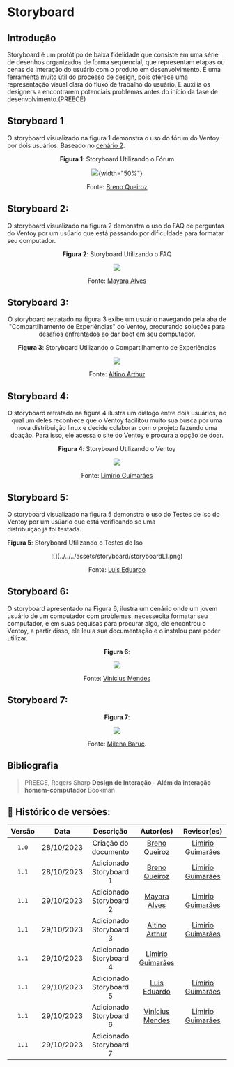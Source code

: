 # Storyboard

## Introdução

Storyboard é um protótipo de baixa fidelidade que consiste em uma
série de desenhos organizados de forma sequencial, que representam
etapas ou cenas de interação do usuário com o produto em desenvolvimento.
É uma ferramenta muito útil do processo de design, pois oferece
uma representação visual clara do fluxo de trabalho do usuário.
E auxilia os designers a encontrarem potenciais problemas antes do
início da fase de desenvolvimento.(PREECE)

## Storyboard 1

O storyboard visualizado na figura 1 demonstra o uso do fórum do Ventoy por dois usuários.
Baseado no <a href="../../../../AnaliseDeRequisitos/cenarios/#cenario-02">cenário 2</a>.

<center>

**Figura 1**: Storyboard Utilizando o Fórum

![](../../../assets/storyboard/storyboardB1.png){width="50%"}

Fonte: [Breno Queiroz](https://github.com/brenob6)

</center>

## Storyboard 2:

O storyboard visualizado na figura 2 demonstra o uso do FAQ de perguntas do Ventoy por um usúario que está passando por dificuldade para formatar seu computador.
<center>

**Figura 2**: Storyboard Utilizando o FAQ

![](../../../assets/storyboard/storyboardM1.png)

Fonte: [Mayara Alves](https://github.com/Mayara-tech)

</center>

## Storyboard 3:
<center>

O storyboard retratado na figura 3 exibe um usuário navegando pela aba de "Compartilhamento de Experiências" do Ventoy, procurando soluções para desafios enfrentados ao dar boot em seu computador.

**Figura 3**: Storyboard Utilizando o Compartilhamento de Experiências

![](../../../assets/storyboard/storyboardA1.png)

Fonte: [Altino Arthur](https://github.com/arthurrochamoreira)

</center>

## Storyboard 4:
<center>

O storyboard retratado na figura 4 ilustra um diálogo entre dois usuários, no qual um deles reconhece que o Ventoy facilitou muito sua busca por uma nova distribuição linux e decide colaborar com o projeto fazendo uma doação. Para isso, ele acessa o site do Ventoy e procura a opção de doar.

**Figura 4**: Storyboard Utilizando o Ventoy

![](../../../assets/storyboard/stoyboard_limirio.png)

Fonte: [Limírio Guimarães](https://github.com/LimirioGuimaraes)

</center>

## Storyboard 5:

O storyboard visualizado na figura 5 demonstra o uso do Testes de Iso  do Ventoy por um usúario que está verificando se uma distribuição já foi testada.

**Figura 5**: Storyboard Utilizando o Testes de Iso
<center>
![](../../../assets/storyboard/storyboardL1.png)

Fonte: [Luis Eduardo](https://github.com/LuisMiranda10)

</center>

## Storyboard 6:
O storyboard apresentado na Figura 6, ilustra um cenário onde um jovem usuário de um computador com problemas, necessecita formatar seu computador, e em suas pequisas para procurar algo, ele encontrou o Ventoy, a partir disso, ele leu a sua documentação e o instalou para poder utilizar.

<center>

**Figura 6**: 

![](../../../assets/storyboard/storyboard_1.jpg)

Fonte: [Vinícius Mendes](https://github.com/yabamiah)

</center>

## Storyboard 7:

<center>

**Figura 7**: 

![](../../../assets/storyboard/storyboardMI1.jpg)

Fonte: [Milena Baruc](https://github.com/MilenaBaruc).

</center>



## Bibliografia
> PREECE, Rogers Sharp **Design de Interação - Além da interação homem-computador** Bookman<br/>

## 📑 Histórico de versões:

|Versão |    Data    |     Descrição       |  Autor(es)  |                  Revisor(es)
:-----: | :--------: | :-----------------: | :----------:| :-----------------------------------: 
|`1.0`  | 28/10/2023 | Criação do documento|[Breno Queiroz](https://github.com/brenob6)|[Limírio Guimarães](https://github.com/LimirioGuimaraes)
|`1.1`  | 28/10/2023 |Adicionado Storyboard 1|[Breno Queiroz](https://github.com/brenob6)|[Limírio Guimarães](https://github.com/LimirioGuimaraes)
|`1.1`  | 29/10/2023 |Adicionado Storyboard 2|[Mayara Alves](https://github.com/Mayara-tech)|[Limírio Guimarães](https://github.com/LimirioGuimaraes)
|`1.1`  | 29/10/2023 |Adicionado Storyboard 3|[Altino Arthur](https://github.com/arthurrochamoreira)|[Limírio Guimarães](https://github.com/LimirioGuimaraes)
|`1.1`  | 29/10/2023 |Adicionado Storyboard 4|[Limírio Guimarães](https://github.com/LimirioGuimaraes)|[]() 
|`1.1`  | 29/10/2023 |Adicionado Storyboard 5|[Luis Eduardo](https://github.com/](https://github.com/LuisMiranda10))|[Limírio Guimarães](https://github.com/LimirioGuimaraes)
|`1.1`  | 29/10/2023 |Adicionado Storyboard 6|[Vinícius Mendes](https://github.com/yabamiah)|[Limírio Guimarães](https://github.com/LimirioGuimaraes)
|`1.1`  | 29/10/2023 |Adicionado Storyboard 7|[](https://github.com/)|[](https://github.com/) 
